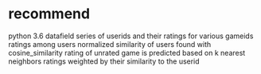 # recommend
python 3.6
datafield series of userids and their ratings for various gameids
ratings among users normalized
similarity of users found with cosine_similarity
rating of unrated game is predicted based on k nearest neighbors ratings weighted by their similarity to the userid